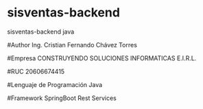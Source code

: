 # sisventas-backend
sisventas-backend java

#Author
Ing. Cristian Fernando Chávez Torres

#Empresa
CONSTRUYENDO SOLUCIONES INFORMATICAS E.I.R.L.

#RUC
20606674415 

#Lenguaje de Programación
Java 

#Framework
SpringBoot Rest Services
